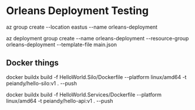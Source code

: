 # Orleans Deployment Testing

az group create --location eastus --name orleans-deployment

az deployment group create --name orleans-deployment --resource-group orleans-deployment --template-file main.json

## Docker things

docker buildx build -f HelloWorld.Silo/Dockerfile --platform linux/amd64 -t peiandy/hello-silo:v1 . --push

docker buildx build -f HelloWorld.Services/Dockerfile --platform linux/amd64 -t peiandy/hello-api:v1 . --push
